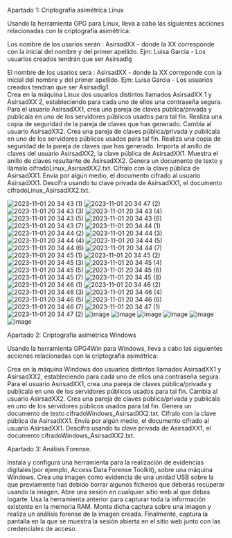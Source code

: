 Apartado 1: Criptografia asimétrica Linux

Usando la herramienta GPG para Linux, lleva a cabo las siguientes acciones relacionadas con la criptografía asimétrica:

Los nombre de los usarios serán : AsirsadXX - donde la XX corresponde con la inicial del nombre y del primer apellido. Ejm: Luisa Garcia - Los usuarios creados tendrán que ser Asirsadlg
 
El nombre de los usarios sera : AsirsadXX - donde la XX correponde con la inicial del nombre y del primer apellido. Ejm: Luisa Garcia - Los usuarios creados tendran que ser Asirsadlg1  
Crea en la máquina Linux dos usuarios distintos llamados AsirsadXX 1 y AsirsadXX 2, estableciendo para cada uno de ellos una contraseña segura. 
Para el usuario AsirsadXX1, crea una pareja de claves pública/privada y publícala en uno de los servidores públicos usados para tal fin.
Realiza una copia de seguridad de la pareja de claves que has generado.
Cambia al usuario AsirsadXX2. Crea una pareja de claves pública/privada y publícala en uno de los servidores públicos usados para tal fin.
Realiza una copia de seguridad de la pareja de claves que has generado.
Importa al anillo de claves del usuario AsirsadXX2, la clave pública de AsirsadXX1. Muestra el anillo de claves resultante de AsirsadXX2.
Genera un documento de texto y llámalo cifradoLinux_AsirsadXX2.txt. Cífralo con la clave pública de AsirsadXX1. Envía por algún medio, el documento cifrado al usuario AsirsadXX1.
Descífra usando tu clave privada de AsirsadXX1, el documento cifradoLinux_AsirsadXX2.txt.

![2023-11-01 20 34 43 (1)](https://github.com/rolando1803/Administrador_de_sistemas_informaticos_de_red/assets/55965131/62a7e365-fb85-4f7b-b6f2-0160bb55d6ca)
![2023-11-01 20 34 47 (2)](https://github.com/rolando1803/Administrador_de_sistemas_informaticos_de_red/assets/55965131/32707e46-2fc8-4724-bbeb-cb702fb74130)
![2023-11-01 20 34 43 (3)](https://github.com/rolando1803/Administrador_de_sistemas_informaticos_de_red/assets/55965131/d92302a3-05a6-4642-ac6f-0efdb62497b6)
![2023-11-01 20 34 43 (4)](https://github.com/rolando1803/Administrador_de_sistemas_informaticos_de_red/assets/55965131/955f73b1-1338-43f6-b44d-7131e5e616d8)
![2023-11-01 20 34 43 (5)](https://github.com/rolando1803/Administrador_de_sistemas_informaticos_de_red/assets/55965131/397c7683-8416-49db-b8fe-4a9c1a847b9d)
![2023-11-01 20 34 43 (6)](https://github.com/rolando1803/Administrador_de_sistemas_informaticos_de_red/assets/55965131/63466b03-bd80-4c17-aa28-2a53c9912940)
![2023-11-01 20 34 43 (7)](https://github.com/rolando1803/Administrador_de_sistemas_informaticos_de_red/assets/55965131/4aced557-e0e8-4fe7-b315-1dc01ece572c)
![2023-11-01 20 34 44 (1)](https://github.com/rolando1803/Administrador_de_sistemas_informaticos_de_red/assets/55965131/3a0160ac-5b4c-49a7-b893-ed731240d056)
![2023-11-01 20 34 44 (2)](https://github.com/rolando1803/Administrador_de_sistemas_informaticos_de_red/assets/55965131/ad3c77a1-59b4-4ceb-bbae-836ffa2685a2)
![2023-11-01 20 34 44 (3)](https://github.com/rolando1803/Administrador_de_sistemas_informaticos_de_red/assets/55965131/466eec25-1df9-439d-b312-5c83987804b2)
![2023-11-01 20 34 44 (4)](https://github.com/rolando1803/Administrador_de_sistemas_informaticos_de_red/assets/55965131/002bb504-1626-4d83-8d8e-0e2a794dc621)
![2023-11-01 20 34 44 (5)](https://github.com/rolando1803/Administrador_de_sistemas_informaticos_de_red/assets/55965131/ab61a779-a05b-4fce-b89d-503737fe5b31)
![2023-11-01 20 34 44 (6)](https://github.com/rolando1803/Administrador_de_sistemas_informaticos_de_red/assets/55965131/58aff220-a51f-4b7c-883c-64d9da8ad554)
![2023-11-01 20 34 44 (7)](https://github.com/rolando1803/Administrador_de_sistemas_informaticos_de_red/assets/55965131/7357271a-e7be-4925-8764-8da23ea16cd6)
![2023-11-01 20 34 45 (1)](https://github.com/rolando1803/Administrador_de_sistemas_informaticos_de_red/assets/55965131/6b9ca390-41cd-4513-afd4-2905962ca59f)
![2023-11-01 20 34 45 (2)](https://github.com/rolando1803/Administrador_de_sistemas_informaticos_de_red/assets/55965131/8444f547-1de9-4786-b549-f82927bfa24d)
![2023-11-01 20 34 45 (3)](https://github.com/rolando1803/Administrador_de_sistemas_informaticos_de_red/assets/55965131/a8f3944c-0776-4169-83de-95eee01dc1ec)
![2023-11-01 20 34 45 (4)](https://github.com/rolando1803/Administrador_de_sistemas_informaticos_de_red/assets/55965131/0eaf6730-4680-4964-b1d4-e3a0cff7df95)
![2023-11-01 20 34 45 (5)](https://github.com/rolando1803/Administrador_de_sistemas_informaticos_de_red/assets/55965131/253fad20-415c-4d6b-b211-4770cbeb4863)
![2023-11-01 20 34 45 (6)](https://github.com/rolando1803/Administrador_de_sistemas_informaticos_de_red/assets/55965131/3a348ce6-c4da-4de3-9421-248487c0402d)
![2023-11-01 20 34 45 (7)](https://github.com/rolando1803/Administrador_de_sistemas_informaticos_de_red/assets/55965131/bf5965bc-a5c0-44f0-9452-bed478a4243f)
![2023-11-01 20 34 45 (8)](https://github.com/rolando1803/Administrador_de_sistemas_informaticos_de_red/assets/55965131/189771b6-1cc3-45b4-8cda-7e5d563f4f51)
![2023-11-01 20 34 46 (1)](https://github.com/rolando1803/Administrador_de_sistemas_informaticos_de_red/assets/55965131/7ae8beeb-f2b1-4a51-beca-d8656ea084f4)
![2023-11-01 20 34 46 (2)](https://github.com/rolando1803/Administrador_de_sistemas_informaticos_de_red/assets/55965131/8e4d333b-165a-4333-b9c9-7efa90b7a451)
![2023-11-01 20 34 46 (3)](https://github.com/rolando1803/Administrador_de_sistemas_informaticos_de_red/assets/55965131/7cc00aaf-4573-4427-a295-adb5b3ccac01)
![2023-11-01 20 34 46 (4)](https://github.com/rolando1803/Administrador_de_sistemas_informaticos_de_red/assets/55965131/7f0818a4-4ae1-43fb-a184-6ce9fd42a233)
![2023-11-01 20 34 46 (5)](https://github.com/rolando1803/Administrador_de_sistemas_informaticos_de_red/assets/55965131/c6230a29-349b-4377-9507-d6835345678e)
![2023-11-01 20 34 46 (6)](https://github.com/rolando1803/Administrador_de_sistemas_informaticos_de_red/assets/55965131/77fd272c-7d13-4aea-8be8-854ae570e589)
![2023-11-01 20 34 46 (7)](https://github.com/rolando1803/Administrador_de_sistemas_informaticos_de_red/assets/55965131/ff9ed397-cd5a-491b-b203-394486565d2a)
![2023-11-01 20 34 47 (1)](https://github.com/rolando1803/Administrador_de_sistemas_informaticos_de_red/assets/55965131/3cc995c2-fc33-44a8-a0cf-b58021c7f70a)
![2023-11-01 20 34 47 (2)](https://github.com/rolando1803/Administrador_de_sistemas_informaticos_de_red/assets/55965131/6e56dc99-b4a5-406e-b4e5-5208b24f8dd5)
![image](https://github.com/rolando1803/Administrador_de_sistemas_informaticos_de_red/assets/55965131/9bbaed46-fe3e-4480-8daa-f29d0dda7125)
![image](https://github.com/rolando1803/Administrador_de_sistemas_informaticos_de_red/assets/55965131/423c2543-a00e-47a9-b895-fb667fc3842e)
![image](https://github.com/rolando1803/Administrador_de_sistemas_informaticos_de_red/assets/55965131/4ffbda8f-414d-4dca-8477-b6f07b6b18ea)
![image](https://github.com/rolando1803/Administrador_de_sistemas_informaticos_de_red/assets/55965131/b17c11af-2eb6-46da-a203-423b2e78e514)
![image](https://github.com/rolando1803/Administrador_de_sistemas_informaticos_de_red/assets/55965131/3cf224c6-d4c6-424c-9cad-8ab143e75da6)
![image](https://github.com/rolando1803/Administrador_de_sistemas_informaticos_de_red/assets/55965131/4f76c32f-002e-47f4-91ca-e88ce7816ad3)

Apartado 2: Criptografia asimétrica Windows 

Usando la herramienta GPG4Win para Windows, lleva a cabo las siguientes acciones relacionadas con la criptografía asimétrica:

Crea en la máquina Windows dos usuarios distintos llamados AsirsadXX1 y AsirsadXX2, estableciendo para cada uno de ellos una contraseña segura. 
Para el usuario AsirsadXX1, crea una pareja de claves pública/privada y publícala en uno de los servidores públicos usados para tal fin.
Cambia al usuario AsirsadXX2. Crea una pareja de claves pública/privada y publícala en uno de los servidores públicos usados para tal fin.
Genera un documento de texto cifradoWindows_AsirsadXX2.txt. Cífralo con la clave pública de AsirsadXX1. Envía por algún medio, el documento cifrado al usuario AsirsadXX1.
Descífra usando tu clave privada de AsirsadXX1, el documento cifradoWindows_AsirsadXX2.txt.

Apartado 3: Análisis Forense.

Instala y configura una herramienta para la realización de evidencias digitales(por ejemplo, Access Data Forense Toolkit), sobre una máquina Windows.
Crea una imagen como evidencia de una unidad USB sobre la que previamente has debido borrar algunos ficheros que deberás recuperar usando la imagen.
Abre una sesión en cualquier sitio web al que debas logarte. Usa la herramienta anterior para capturar toda la información existente en la memoria RAM. Monta dicha captura sobre una imagen y realiza un análisis forense de la imagen creada. Finalmente, captura la pantalla en la que se muestra la sesión abierta en el sitio web junto con las credenciales de acceso.
